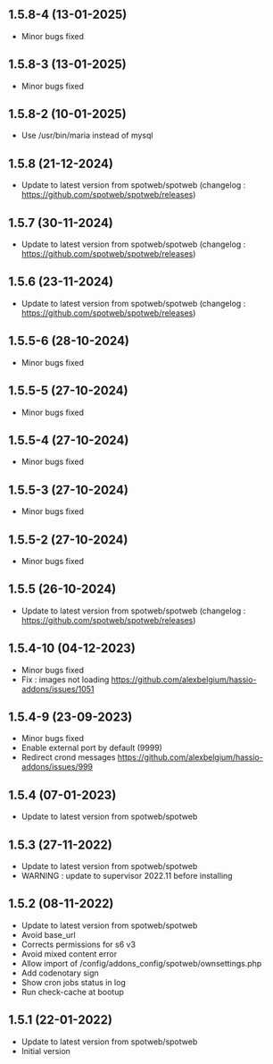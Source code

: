 ## 1.5.8-4 (13-01-2025)
- Minor bugs fixed
## 1.5.8-3 (13-01-2025)
- Minor bugs fixed
## 1.5.8-2 (10-01-2025)
- Use /usr/bin/maria instead of mysql

## 1.5.8 (21-12-2024)
- Update to latest version from spotweb/spotweb (changelog : https://github.com/spotweb/spotweb/releases)

## 1.5.7 (30-11-2024)
- Update to latest version from spotweb/spotweb (changelog : https://github.com/spotweb/spotweb/releases)

## 1.5.6 (23-11-2024)
- Update to latest version from spotweb/spotweb (changelog : https://github.com/spotweb/spotweb/releases)
## 1.5.5-6 (28-10-2024)
- Minor bugs fixed
## 1.5.5-5 (27-10-2024)
- Minor bugs fixed
## 1.5.5-4 (27-10-2024)
- Minor bugs fixed
## 1.5.5-3 (27-10-2024)
- Minor bugs fixed
## 1.5.5-2 (27-10-2024)
- Minor bugs fixed

## 1.5.5 (26-10-2024)
- Update to latest version from spotweb/spotweb (changelog : https://github.com/spotweb/spotweb/releases)

## 1.5.4-10 (04-12-2023)

- Minor bugs fixed
- Fix : images not loading https://github.com/alexbelgium/hassio-addons/issues/1051

## 1.5.4-9 (23-09-2023)

- Minor bugs fixed
- Enable external port by default (9999)
- Redirect crond messages https://github.com/alexbelgium/hassio-addons/issues/999

## 1.5.4 (07-01-2023)

- Update to latest version from spotweb/spotweb

## 1.5.3 (27-11-2022)

- Update to latest version from spotweb/spotweb
- WARNING : update to supervisor 2022.11 before installing

## 1.5.2 (08-11-2022)

- Update to latest version from spotweb/spotweb
- Avoid base_url
- Corrects permissions for s6 v3
- Avoid mixed content error
- Allow import of /config/addons_config/spotweb/ownsettings.php
- Add codenotary sign
- Show cron jobs status in log
- Run check-cache at bootup

## 1.5.1 (22-01-2022)

- Update to latest version from spotweb/spotweb
- Initial version
